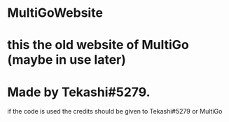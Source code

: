 # MultiGoWebsite
# this the old website of MultiGo (maybe  in use later)
# Made by Tekashi#5279. 
if the code is used the credits should be given to Tekashi#5279 or MultiGo 
